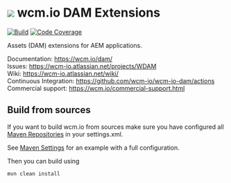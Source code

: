 <img src="https://wcm.io/images/favicon-16@2x.png"/> wcm.io DAM Extensions
======
[![Build](https://github.com/wcm-io/wcm-io-dam/workflows/Build/badge.svg?branch=develop)](https://github.com/wcm-io/wcm-io-dam/actions?query=workflow%3ABuild+branch%3Adevelop)
[![Code Coverage](https://codecov.io/gh/wcm-io/wcm-io-dam/branch/develop/graph/badge.svg)](https://codecov.io/gh/wcm-io/wcm-io-dam)

Assets (DAM) extensions for AEM applications.

Documentation: https://wcm.io/dam/<br/>
Issues: https://wcm-io.atlassian.net/projects/WDAM<br/>
Wiki: https://wcm-io.atlassian.net/wiki/<br/>
Continuous Integration: https://github.com/wcm-io/wcm-io-dam/actions<br/>
Commercial support: https://wcm.io/commercial-support.html


## Build from sources

If you want to build wcm.io from sources make sure you have configured all [Maven Repositories](https://wcm.io/maven.html) in your settings.xml.

See [Maven Settings](https://github.com/wcm-io/wcm-io-dam/blob/develop/.maven-settings.xml) for an example with a full configuration.

Then you can build using

```
mvn clean install
```

